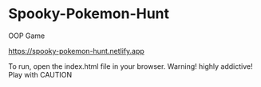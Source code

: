 # Spooky-Pokemon-Hunt

OOP Game

https://spooky-pokemon-hunt.netlify.app

To run, open the index.html file in your browser.
Warning! highly addictive! Play with CAUTION
